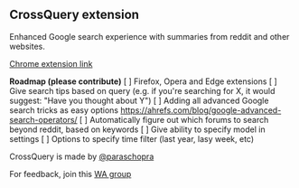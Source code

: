 ## CrossQuery extension

Enhanced Google search experience with summaries from reddit and other websites.

[Chrome extension link](https://chromewebstore.google.com/detail/crossquery/bjafchghcaffbfmdkhkmefppcabcbinl?hl=en-GB&authuser=3)

**Roadmap (please contribute)**
[ ] Firefox, Opera and Edge extensions
[ ] Give search tips based on query (e.g. if you're searching for X, it would suggest: "Have you thought about Y")
[ ] Adding all advanced Google search tricks as easy options https://ahrefs.com/blog/google-advanced-search-operators/
[ ] Automatically figure out which forums to search beyond reddit, based on keywords
[ ] Give ability to specify model in settings
[ ] Options to specify time filter (last year, lasy week, etc)

CrossQuery is made by [@paraschopra](https://x.com/paraschopra)

For feedback, join this [WA group](https://t.co/TnfFxwRFQi)
